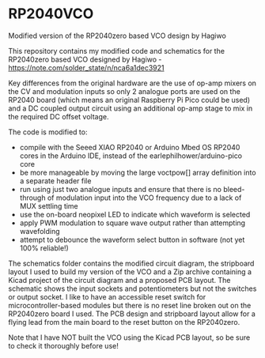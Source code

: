 # RP2040VCO
Modified version of the RP2040zero based VCO design by Hagiwo

This repository contains my modified code and schematics for the RP2040zero based VCO 
designed by Hagiwo - https://note.com/solder_state/n/nca6a1dec3921

Key differences from the original hardware are the use of op-amp mixers on the CV and
modulation inputs so only 2 analogue ports are used on the RP2040 board (which means
an original Raspberry Pi Pico could be used) and a DC coupled output circuit using an
additional op-amp stage to mix in the required DC offset voltage.

The code is modified to:
- compile with the Seeed XIAO RP2040 or Arduino Mbed OS RP2040 cores in the Arduino IDE, instead of the earlephilhower/arduino-pico core
- be more manageable by moving the large voctpow[] array definition into a separate header file
- run using just two analogue inputs and ensure that there is no bleed-through of modulation input into the VCO frequency due to a lack of MUX settling time
- use the on-board neopixel LED to indicate which waveform is selected
- apply PWM modulation to square wave output rather than attempting wavefolding
- attempt to debounce the waveform select button in software (not yet 100% reliable!)

The schematics folder contains the modified circuit diagram, the stripboard layout I 
used to build my version of the VCO and a Zip archive containing a Kicad project of 
the circuit diagram and a proposed PCB layout. The schematic shows the input sockets
and potentiometers but not the switches or output socket. I like to have an accessible
reset switch for microcontroller-based modules but there is no reset line broken out
on the RP2040zero board I used. The PCB design and stripboard layout allow for a 
flying lead from the main board to the reset button on the RP2040zero.

Note that I have NOT built the VCO using the Kicad PCB layout, so be sure to check it
thoroughly before use!

